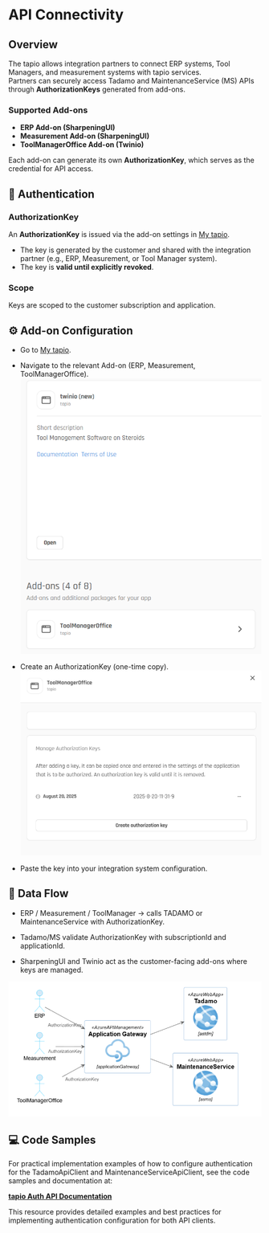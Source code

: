 # API Connectivity

## Overview

The tapio allows integration partners to connect ERP systems, Tool Managers, and measurement systems with tapio services.  
Partners can securely access Tadamo and MaintenanceService (MS) APIs through **AuthorizationKeys** generated from add-ons.

### Supported Add-ons

- **ERP Add-on (SharpeningUI)**  
- **Measurement Add-on (SharpeningUI)**  
- **ToolManagerOffice Add-on (Twinio)**  

Each add-on can generate its own **AuthorizationKey**, which serves as the credential for API access.

## 🔑 Authentication

### AuthorizationKey

An **AuthorizationKey** is issued via the add-on settings in [My tapio](https://my.tapio.one).

- The key is generated by the customer and shared with the integration partner (e.g., ERP, Measurement, or Tool Manager system).
- The key is **valid until explicitly revoked**.

### Scope

Keys are scoped to the customer subscription and application.

## ⚙️ Add-on Configuration

- Go to [My tapio](https://my.tapio.one).

- Navigate to the relevant Add-on (ERP, Measurement, ToolManagerOffice).
![Choose Add-on](./assets/choose-addon.png)

- Create an AuthorizationKey (one-time copy).
![Create key](./assets/create-key.png)

- Paste the key into your integration system configuration.

## 🔄 Data Flow

- ERP / Measurement / ToolManager → calls TADAMO or MaintenanceService with AuthorizationKey.

- Tadamo/MS validate AuthorizationKey with subscriptionId and applicationId.

- SharpeningUI and Twinio act as the customer-facing add-ons where keys are managed.

![Data Flow](./assets/dataflow.png)

## 💻 Code Samples

For practical implementation examples of how to configure authentication for the TadamoApiClient and MaintenanceServiceApiClient, see the code samples and documentation at:

**[tapio Auth API Documentation](https://tapioone.github.io/tapio-samples/)**

This resource provides detailed examples and best practices for implementing authentication configuration for both API clients.
